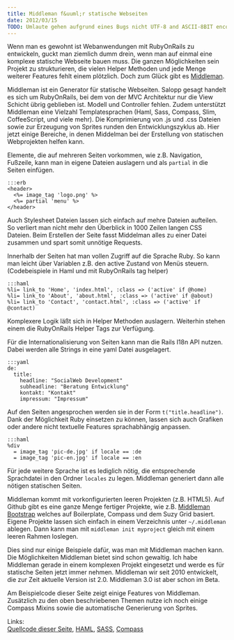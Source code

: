 ```yaml
--- 
title: Middleman f&uuml;r statische Webseiten
date: 2012/03/15
TODO: Umlaute gehen aufgrund eines Bugs nicht UTF-8 and ASCII-8BIT encoding
---
```

Wenn man es gewohnt ist Webanwendungen mit RubyOnRails zu entwickeln, guckt man ziemlich dumm drein, wenn man auf einmal eine komplexe statische Webseite bauen muss. Die ganzen M&ouml;glichkeiten sein Projekt zu strukturieren, die vielen Helper Methoden und jede Menge weiterer Features fehlt einem pl&ouml;tzlich. Doch zum Gl&uuml;ck gibt es [Middleman](http://middlemanapp.com/).

Middleman ist ein Generator f&uuml;r statische Webseiten. Salopp gesagt handelt es sich um RubyOnRails, bei dem von der MVC Architektur nur die View Schicht &uuml;brig geblieben ist. Modell und Controller fehlen. Zudem unterst&uuml;tzt Middleman eine Vielzahl Templatesprachen (Haml, Sass, Compass, Slim, CoffeeScript, und viele mehr). Die Komprimierung von .js und .css Dateien sowie zur Erzeugung von Sprites  runden den Entwicklungszyklus ab. Hier jetzt einige Bereiche, in denen Middelman bei der Erstellung von statischen Webprojekten helfen kann.

Elemente, die auf mehreren Seiten vorkommen, wie z.B. Navigation, Fu&szlig;zeile, kann man in eigene Dateien auslagern und als `partial` in die Seiten einf&uuml;gen. 

    :::erb
    <header>
      <%= image_tag 'logo.png' %>
      <%= partial 'menu' %>
    </header>
  
Auch Stylesheet Dateien lassen sich einfach auf mehre Dateien aufteilen. So verliert man nicht mehr den &Uuml;berblick in 1000 Zeilen langen CSS Dateien. Beim Erstellen der Seite fasst Middelman alles zu einer Datei zusammen und spart somit unn&ouml;tige Requests.

Innerhalb der Seiten hat man vollen Zugriff auf die Sprache Ruby. So kann man leicht &uuml;ber Variablen z.B. den active Zustand von Men&uuml;s steuern. (Codebeispiele in Haml und mit RubyOnRails tag helper) 
    
    :::haml
    %li= link_to 'Home', 'index.html', :class => ('active' if @home)
    %li= link_to 'About', 'about.html', :class => ('active' if @about)  
    %li= link_to 'Contact', 'contact.html', :class => ('active' if @contact)  

Komplexere Logik l&auml;&szlig;t sich in Helper Methoden auslagern. Weiterhin stehen einem die  RubyOnRails Helper Tags zur Verf&uuml;gung.

F&uuml;r die Internationalisierung von Seiten kann man die Rails I18n API nutzen. Dabei werden alle Strings in eine yaml Datei ausgelagert. 

    :::yaml
    de:  
      title:   
        headline: "SocialWeb Development"  
        subheadline: "Beratung Entwicklung"  
        kontakt: "Kontakt"   
        impressum: "Impressum"  
    
Auf den Seiten angesprochen werden sie in der Form `t("title.headline")`. Dank der M&ouml;glichkeit Ruby einsetzen zu k&ouml;nnen, lassen sich auch Grafiken oder andere nicht textuelle Features sprachabh&auml;ngig anpassen.


    :::haml
    %div
      = image_tag 'pic-de.jpg' if locale == :de
      = image_tag 'pic-en.jpg' if locale == :en

F&uuml;r jede weitere Sprache ist es lediglich n&ouml;tig, die entsprechende Sprachdatei in den Ordner `locales` zu legen. Middleman generiert dann alle n&ouml;tigen statischen Seiten.

Middleman kommt mit vorkonfigurierten leeren Projekten (z.B. HTML5). Auf Github gibt es eine ganze Menge fertiger Projekte, wie z.B. [Middleman Bootstrap](https://github.com/nathos/middleman-bootstrap) welches auf Boilerplate, Compass und dem Suzy Grid basiert. Eigene Projekte lassen sich einfach in einem Verzeichnis unter `~/.middleman` ablegen. Dann kann man mit `middleman init myproject` gleich mit einem leeren Rahmen loslegen.

Dies sind nur einige Beispiele daf&uuml;r, was man mit Middleman machen kann. Die M&ouml;glichkeiten Middleman bietet sind schon gewaltig. Ich habe Middleman gerade in einem komplexen Projekt eingesetzt und werde es f&uuml;r statische Seiten jetzt immer nehmen. Middleman wir seit 2010 entwickelt, die zur Zeit aktuelle Version ist 2.0. Middleman 3.0 ist aber schon im Beta.

Am Beispielcode dieser Seite zeigt einige Features von Middleman. Zus&auml;tzlich zu den oben beschriebenen Themen nutze ich noch einige Compass Mixins sowie die automatische Generierung von Sprites.

Links:  
[Quellcode dieser Seite](https://github.com/RalphAtHamburg/RalphAtHamburg), [HAML](http://haml-lang.com/),  [SASS](http://sass-lang.com/),  [Compass](http://compass-style.org/)
